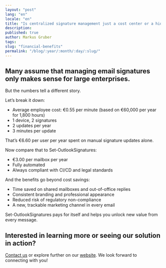 ```yaml
---
layout: "post"
lang: "en"
locale: "en"
title: "Is centralized signature management just a cost center or a hidden opportunity?"
description:
published: true
author: Markus Gruber
tags: 
slug: "financial-benefits"
permalink: "/blog/:year/:month/:day/:slug/"
---
```

## Many assume that managing email signatures only makes sense for large enterprises.
But the numbers tell a different story.

Let’s break it down:
- Average employee cost: €0.55 per minute (based on €60,000 per year for 1,800 hours)
- 1 device, 2 signatures
- 2 updates per year
- 3 minutes per update

That’s €6.60 per user per year spent on manual signature updates alone.

Now compare that to Set-OutlookSignatures:
- €3.00 per mailbox per year
- Fully automated
- Always compliant with CI/CD and legal standards

And the benefits go beyond cost savings:
- Time saved on shared mailboxes and out-of-office replies
- Consistent branding and professional appearance
- Reduced risk of regulatory non-compliance
- A new, trackable marketing channel in every email

Set-OutlookSignatures pays for itself and helps you unlock new value from every message.

## Interested in learning more or seeing our solution in action?
[Contact us](/contact/) or explore further on our [website](/). We look forward to connecting with you!